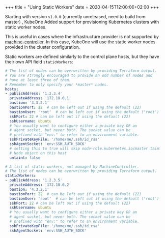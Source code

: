 +++
title = "Using Static Workers"
date = 2020-04-15T12:00:00+02:00
+++

Starting with version `v1.0.0` (currently unreleased, need to build from master) , KubeOne Added support for provisioning Kubernetes clusters with static worker nodes.

This is useful in cases where the infrastructure provider is not supported by [machine-controller][1]. In this case, KubeOne will use the static worker nodes provided in the cluster configuration.


Static workers are defined similarly to the control plane hosts, but they have their own API field `staticWorkers`:

```yaml
# The list of nodes can be overwritten by providing Terraform output.
# You are strongly encouraged to provide an odd number of nodes and
# have at least three of them.
# Remember to only specify your *master* nodes.
hosts:
- publicAddress: '1.2.3.4'
  privateAddress: '172.18.0.1'
  bastion: '4.3.2.1'
  bastionPort: 22  # can be left out if using the default (22)
  bastionUser: 'root'  # can be left out if using the default ('root')
  sshPort: 22 # can be left out if using the default (22)
  sshUsername: ubuntu
  # You usually want to configure either a private key OR an
  # agent socket, but never both. The socket value can be
  # prefixed with "env:" to refer to an environment variable.
  sshPrivateKeyFile: '/home/me/.ssh/id_rsa'
  sshAgentSocket: 'env:SSH_AUTH_SOCK'
  # setting this to true will skip node-role.kubernetes.io/master taint from
  # Node object on this host
  untaint: false

# A list of static workers, not managed by MachineController.
# The list of nodes can be overwritten by providing Terraform output.
staticWorkers:
- publicAddress: '1.2.3.5'
  privateAddress: '172.18.0.2'
  bastion: '4.3.2.1'
  bastionPort: 22  # can be left out if using the default (22)
  bastionUser: 'root'  # can be left out if using the default ('root')
  sshPort: 22 # can be left out if using the default (22)
  sshUsername: ubuntu
  # You usually want to configure either a private key OR an
  # agent socket, but never both. The socket value can be
  # prefixed with "env:" to refer to an environment variable.
  sshPrivateKeyFile: '/home/me/.ssh/id_rsa'
  sshAgentSocket: 'env:SSH_AUTH_SOCK'
```

[1]: https://github.com/kubermatic/machine-controller

